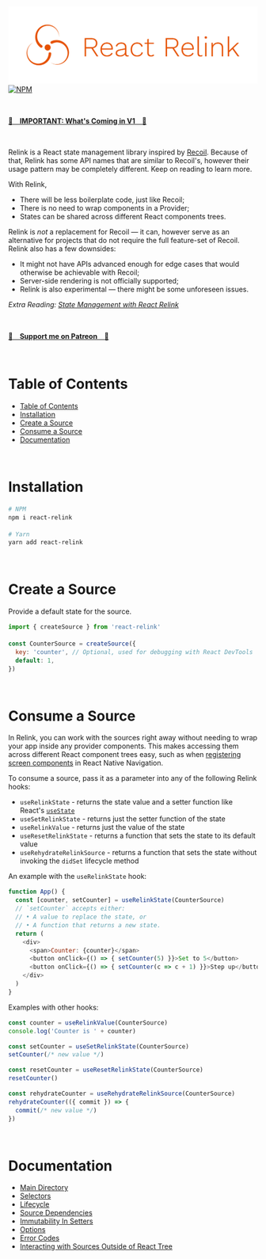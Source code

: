 [![Relink banner](https://raw.githubusercontent.com/chin98edwin/react-relink/main/assets/banner.png)](https://github.com/chin98edwin/react-relink)
[![NPM](https://img.shields.io/npm/v/react-relink.svg)](https://www.npmjs.com/package/react-relink)

<br/>

[**🚧　IMPORTANT: What's Coming in V1　🚧**](https://github.com/chin98edwin/react-relink/blob/main/docs/whats-coming-in-v1.md)

<br/>

Relink is a React state management library inspired by [Recoil](https://recoiljs.org). Because of that, Relink has some API names that are similar to Recoil's, however their usage pattern may be completely different. Keep on reading to learn more.

With Relink,
* There will be less boilerplate code, just like Recoil;
* There is no need to wrap components in a Provider;
* States can be shared across different React components trees.

Relink is *not* a replacement for Recoil — it can, however serve as an alternative for projects that do not require the full feature-set of Recoil. Relink also has a few downsides:
* It might not have APIs advanced enough for edge cases that would otherwise be achievable with Recoil;
* Server-side rendering is not officially supported;
* Relink is also experimental — there might be some unforeseen issues.

*Extra Reading: [State Management with React Relink](https://dev.to/chin98edwin/state-management-with-react-relink-3g9)*

<br/>

[**💚　Support me on Patreon　💚**](https://patreon.com/chin98edwin_dev)

<br/>

# Table of Contents
<!-- Automatically generated by VS Code -->
- [Table of Contents](#table-of-contents)
- [Installation](#installation)
- [Create a Source](#create-a-source)
- [Consume a Source](#consume-a-source)
- [Documentation](#documentation)

<br/>

# Installation

```sh
# NPM
npm i react-relink

# Yarn
yarn add react-relink
```

<br/>

# Create a Source

Provide a default state for the source.

```js
import { createSource } from 'react-relink'

const CounterSource = createSource({
  key: 'counter', // Optional, used for debugging with React DevTools
  default: 1,
})
```

<br/>

# Consume a Source

In Relink, you can work with the sources right away without needing to wrap your app inside any provider components. This makes accessing them across different React component trees easy, such as when [registering screen components](https://wix.github.io/react-native-navigation/docs/third-party-react-context#register-the-screen) in React Native Navigation.

To consume a source, pass it as a parameter into any of the following Relink hooks:
* `useRelinkState` - returns the state value and a setter function like React's [`useState`](https://reactjs.org/docs/hooks-state.html)
* `useSetRelinkState` - returns just the setter function of the state
* `useRelinkValue` - returns just the value of the state
* `useResetRelinkState` - returns a function that sets the state to its default value
* `useRehydrateRelinkSource` - returns a function that sets the state without invoking the `didSet` lifecycle method

An example with the `useRelinkState` hook:

```js
function App() {
  const [counter, setCounter] = useRelinkState(CounterSource)
  // `setCounter` accepts either:
  // • A value to replace the state, or
  // • A function that returns a new state.
  return (
    <div>
      <span>Counter: {counter}</span>
      <button onClick={() => { setCounter(5) }}>Set to 5</button>
      <button onClick={() => { setCounter(c => c + 1) }}>Step up</button>
    </div>
  )
}
```

Examples with other hooks:

```js
const counter = useRelinkValue(CounterSource)
console.log('Counter is ' + counter)
```

```js
const setCounter = useSetRelinkState(CounterSource)
setCounter(/* new value */)
```

```js
const resetCounter = useResetRelinkState(CounterSource)
resetCounter()
```

```js
const rehydrateCounter = useRehydrateRelinkSource(CounterSource)
rehydrateCounter(({ commit }) => {
  commit(/* new value */)
})
```

<br/>

# Documentation
* [Main Directory](https://github.com/chin98edwin/react-relink/blob/main/docs)
* [Selectors](https://github.com/chin98edwin/react-relink/blob/main/docs/selectors.md)
* [Lifecycle](https://github.com/chin98edwin/react-relink/blob/main/docs/lifecycle.md)
* [Source Dependencies](https://github.com/chin98edwin/react-relink/blob/main/docs/source-dependencies.md)
* [Immutability In Setters](https://github.com/chin98edwin/react-relink/blob/main/docs/immutability-in-setters.md)
* [Options](https://github.com/chin98edwin/react-relink/blob/main/docs/options.md)
* [Error Codes](https://github.com/chin98edwin/react-relink/blob/main/docs/error-codes.md)
* [Interacting with Sources Outside of React Tree](https://github.com/chin98edwin/react-relink/blob/main/docs/interacting-with-sources-outside-of-react-tree.md)

<br/>

